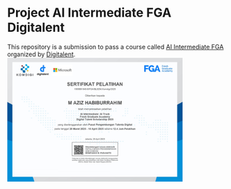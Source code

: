 # Project AI Intermediate FGA Digitalent

This repository is a submission to pass a course called [AI Intermediate FGA](https://digitalent.komdigi.go.id/pelatihan/9991/) organized by [Digitalent](https://digitalent.komdigi.go.id/).
<img src="/Certificate/Sertifikat - AI Intermediate.jpg" width="80%" height="30%">
</p>

